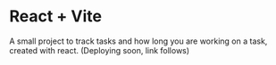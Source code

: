 # React + Vite

A small project to track tasks and how long you are working on a task, created with react.
(Deploying soon, link follows)